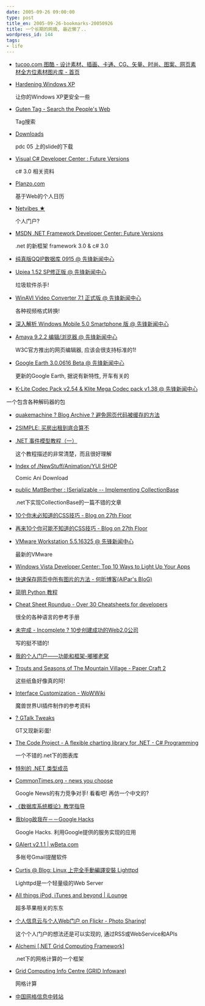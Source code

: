 ```yaml
---
date: 2005-09-26 09:00:00
type: post
title_en: 2005-09-26-bookmarks-20050926
title: 一个长期的网摘, 最近懒了..
wordpress_id: 144
tags:
- life
---
```


* [tucoo.com 图酷 - 设计素材、插画、卡通、CG、矢量、时尚、图案、网页素材全方位素材图片库 - 首页](http://tucoo.com/)  
* [Hardening Windows XP](http://winxp.uwaterloo.ca/Documentation/Hardening_WXP.asp)  

	让你的Windows XP更安全一些  
	
* [Guten Tag - Search the People's Web](http://creative-mobs.com/gutentag/)  

	Tag搜索    

* [Downloads](http://microsoftpdc.com/content/downloads.aspx)  

	pdc 05 上的slide的下载
	
* [Visual C# Developer Center : Future Versions](http://msdn.microsoft.com/vcsharp/future/)  

	c# 3.0 相关资料  
	
* [Planzo.com](http://nickcheng.planzo.com/)  

	基于Web的个人日历  

* [Netvibes ★](http://www.netvibes.com/)  

	个人门户?  

* [MSDN .NET Framework Developer Center: Future Versions](http://msdn.microsoft.com/netframework/future/)  

	.net 的新框架 framework 3.0 &amp; c# 3.0  
	
* [纯真版QQIP数据库 0915 @ 先锋新闻中心](http://www.pcpchina.com/news/list.asp?id=10248)  
* [Upiea 1.52 SP修正版 @ 先锋新闻中心](http://www.pcpchina.com/news/list.asp?id=10252)  

	垃圾软件杀手!  
	
* [WinAVI Video Converter 7.1 正式版 @ 先锋新闻中心](http://www.pcpchina.com/news/list.asp?id=10243)  

	各种视频格式转换!  
	
* [深入解析 Windows Mobile 5.0 Smartphone 版 @ 先锋新闻中心](http://www.pcpchina.com/news/list.asp?id=10260)  
* [Amaya 9.2.2 编辑/浏览器 @ 先锋新闻中心](http://www.pcpchina.com/news/list.asp?id=10257)  

	W3C官方推出的网页编辑器, 应该会很支持标准的1!  
	
* [Google Earth 3.0.0616 Beta @ 先锋新闻中心](http://www.pcpchina.com/news/list.asp?id=10279)  

	更新的Google Earth, 据说有新特性, 开车有关的  
	
* [K-Lite Codec Pack v2.54 &amp; Klite Mega Codec pack v1.38 @ 先锋新闻中心](http://www.pcpchina.com/news/list.asp?id=10278)  

一个包含各种解码器的包  

* [quakemachine ? Blog Archive ? 避免网页代码被缓存的方法](http://www.quakemachine.com/blog/software/wordpress/270)  
* [2SIMPLE: 买房出租到底合算不](http://edad.com.cn/datou/2005/09/blog-post_112697626882074999.htm)  
* [.NET 事件模型教程（一）](http://blog.joycode.com/percyboy/archive/2005/01/22/43433.aspx)  

	这个教程描述的非常清楚，而且很好理解  
	
* [Index of /NewStuff/Animation/YUI SHOP](http://www.irradiance.net/NewStuff/Animation/YUI%20SHOP/?S=A)  

	Comic Ani Download  
	
* [public MattBerther : ISerializable -- Implementing CollectionBase](http://www.mattberther.com/2004/09/000540.html)  

	.net下实现CollectionBase的一篇不错的文章  
	
* [10个你未必知道的CSS技巧 - Blog on 27th Floor](http://blog.cathayan.org/item/1055)  
* [再来10个你可能不知道的CSS技巧 - Blog on 27th Floor](http://blog.cathayan.org/item/1058)  
* [VMware Workstation 5.5.16325 @ 先锋新闻中心](http://www.pcpchina.com/news/list.asp?id=10169)  

	最新的VMware  
	
* [Windows Vista Developer Center: Top 10 Ways to Light Up Your Apps](http://msdn.microsoft.com/windowsvista/top10/)  
* [快速保存网页中所有图片的方法 - 何昕博客(AlPar's BloG)](http://blog.fz0132.com/blogview.asp?logID=695)  
* [简明 Python 教程](http://www.byteofpython.info/language/chinese/index.html)  
* [Cheat Sheet Roundup - Over 30 Cheatsheets for developers](http://www.petefreitag.com/item/455.cfm)  

	很全的各种语言的参考手册  
	
* [未完成 - Incomplete ? 10步创建成功的Web2.0公司](http://in.comengo.net/index.php/archives/10-steps-to-web20-company/)  

	写的挺不错的!  
	
* [我的个人门户——功能和框架-嘟嘟老窝](http://www.duduwolf.com/post/my_personal_portal_idea.asp)  
* [Trouts and Seasons of The Mountain Village - Paper Craft 2](http://www.amago.jp.lv/papercraft/papercraft2-2.html)  

	这些纸鱼好像真的阿!  
	
* [Interface Customization - WoWWiki](http://www.wowwiki.com/Interface_Customization)  

	魔兽世界UI插件制作的参考资料  
	
* [? GTalk Tweaks](http://www.fluxiontech.com/?p=61)  

	GT又现新彩蛋!  
	
* [The Code Project - A flexible charting library for .NET - C# Programming](http://www.codeproject.com/csharp/ZedGraph.asp#xxxx)  

	一个不错的.net下的图表库  
	
* [特别的 .NET 类型成员](http://www.microsoft.com/china/MSDN/library/netFramework/netframework/msdnmagissues0102dotnet.mspx)  
* [CommonTimes.org - news you choose](http://www.commontimes.org/)  

	Google News的有力竞争对手! 看看吧! 再仿一个中文的?  
	
* [《数据库系统概论》教学指导](http://www.ekany.com/wdg98/zc/ch1.htm)  
* [我blog故我在－－Google Hacks](http://www4.uuzone.com/blog/mao/36997.htm)  

	Google Hacks. 利用Google提供的服务实现的应用  
	
* [GAlert v2.1.1 | wBeta.com](http://www.wbeta.com/comments.php?catid=2&amp;shownews=9363)  

	多帐号Gmail提醒软件  
	
* [Curtis @ Blog: Linux 上完全手動編譯安裝 Lighttpd](http://blog.sina.com.tw/archive.php?blog_id=3759&amp;md=entry&amp;id=9778)  

	Lighttpd是一个轻量级的Web Server  
	
* [All things iPod, iTunes and beyond | iLounge](http://ilounge.com/)  

	超多苹果相关的东东  
	
* [个人信息云与个人Web门户 on Flickr - Photo Sharing!](http://www.flickr.com/photos/zheng/36102863/)  

	这个个人门户的想法还是可以实现的, 通过RSS或WebService和APIs  
	
* [Alchemi [.NET Grid Computing Framework]](http://www.alchemi.net/1_0_0_beta.html)  

	.net下的网格计算的一个框架  
	
* [Grid Computing Info Centre (GRID Infoware)](http://www.gridcomputing.com/)  

	网格计算  
	
* [中国网格信息中转站](http://www.chinagrid.net/dvnews/default.aspx)
